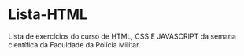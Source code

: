 # Lista-HTML
Lista de exercícios do curso de HTML, CSS E JAVASCRIPT da semana científica da Faculdade da Polícia Militar.
